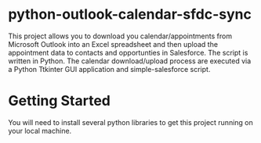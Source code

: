 # python-outlook-calendar-sfdc-sync
This project allows you to download you calendar/appointments from Microsoft Outlook into an Excel spreadsheet and then
upload the appointment data to contacts and opportunties in Salesforce. The script is written in Python. The calendar download/upload
process are executed via a Python Ttkinter GUI application and simple-salesforce script.

# Getting Started
You will need to install several python libraries to get this project running on your local machine.
